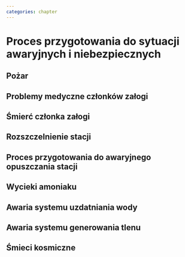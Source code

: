 ```yaml
---
categories: chapter
---
```


# Proces przygotowania do sytuacji awaryjnych i niebezpiecznych

## Pożar

## Problemy medyczne członków załogi

## Śmierć członka załogi

## Rozszczelnienie stacji

## Proces przygotowania do awaryjnego opuszczania stacji

## Wycieki amoniaku

## Awaria systemu uzdatniania wody

## Awaria systemu generowania tlenu

## Śmieci kosmiczne
